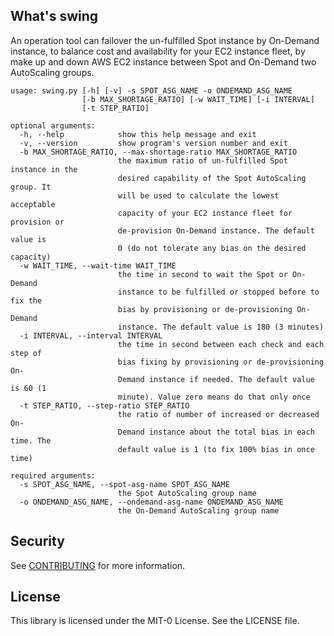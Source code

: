 ## What's swing

An operation tool can failover the un-fulfilled Spot instance by On-Demand instance, to balance cost
and availability for your EC2 instance fleet, by make up and down AWS EC2 instance between Spot and On-Demand two AutoScaling
groups.

```
usage: swing.py [-h] [-v] -s SPOT_ASG_NAME -o ONDEMAND_ASG_NAME
                [-b MAX_SHORTAGE_RATIO] [-w WAIT_TIME] [-i INTERVAL]
                [-t STEP_RATIO]

optional arguments:
  -h, --help            show this help message and exit
  -v, --version         show program's version number and exit
  -b MAX_SHORTAGE_RATIO, --max-shortage-ratio MAX_SHORTAGE_RATIO
                        the maximum ratio of un-fulfilled Spot instance in the
                        desired capability of the Spot AutoScaling group. It
                        will be used to calculate the lowest acceptable
                        capacity of your EC2 instance fleet for provision or
                        de-provision On-Demand instance. The default value is
                        0 (do not tolerate any bias on the desired capacity)
  -w WAIT_TIME, --wait-time WAIT_TIME
                        the time in second to wait the Spot or On-Demand
                        instance to be fulfilled or stopped before to fix the
                        bias by provisioning or de-provisioning On-Demand
                        instance. The default value is 180 (3 minutes)
  -i INTERVAL, --interval INTERVAL
                        the time in second between each check and each step of
                        bias fixing by provisioning or de-provisioning On-
                        Demand instance if needed. The default value is 60 (1
                        minute). Value zero means do that only once
  -t STEP_RATIO, --step-ratio STEP_RATIO
                        the ratio of number of increased or decreased On-
                        Demand instance about the total bias in each time. The
                        default value is 1 (to fix 100% bias in once time)

required arguments:
  -s SPOT_ASG_NAME, --spot-asg-name SPOT_ASG_NAME
                        the Spot AutoScaling group name
  -o ONDEMAND_ASG_NAME, --ondemand-asg-name ONDEMAND_ASG_NAME
                        the On-Demand AutoScaling group name
```

## Security

See [CONTRIBUTING](CONTRIBUTING.md#security-issue-notifications) for more information.

## License

This library is licensed under the MIT-0 License. See the LICENSE file.

